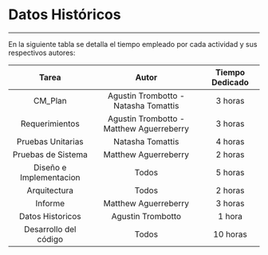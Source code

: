 # Datos Históricos #

----------
En la siguiente tabla se detalla el tiempo empleado por cada actividad y sus respectivos autores: <br>

|          Tarea          	|                   Autor                  	| Tiempo Dedicado 	|
|:-----------------------:	|:----------------------------------------:	|:---------------:	|
| CM_Plan                 	| Agustin Trombotto - Natasha Tomattis     	|     3 horas     	|
| Requerimientos          	| Agustin Trombotto - Matthew Aguerreberry 	|     3 horas     	|
| Pruebas Unitarias       	| Natasha Tomattis                         	|     4 horas     	|
| Pruebas de Sistema      	| Matthew Aguerreberry                     	|     2 horas     	|
| Diseño e Implementacion 	| Todos                                    	|     5 horas     	|
| Arquitectura            	| Todos                                    	|     2 horas     	|
| Informe                 	| Matthew Aguerreberry                     	|     3 horas     	|
| Datos Historicos        	| Agustin Trombotto                        	|      1 hora     	|
| Desarrollo del código    	| Todos                             	      |    10 horas     	|
